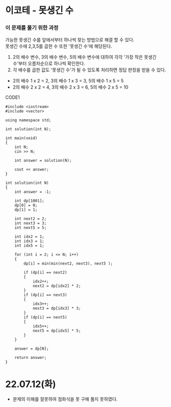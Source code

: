 #  이코테 - 못생긴 수

### 이 문제를 풀기 위한 과정
가능한 못생긴 수를 앞에서부터 하나씩 찾는 방법으로 해결 할 수 있다.  
못생긴 수에 2,3,5를 곱한 수 또한 '못생긴 수'에 해당된다.  
  
1. 2의 배수 변수, 3의 배수 변수, 5의 배수 변수에 대하여 각각 '가장 작은 못생긴 수'부터 오름차순으로 하나씩 확인한다.
2. 각 배수를 곱한 값도 '못생긴 수'가 될 수 있도록 처리하면 정답 판정을 받을 수 있다.

* 2의 배수 1 x 2 = 2, 3의 배수 1 x 3 = 3, 5의 배수 1 x 5 = 5
* 2의 배수 2 x 2 = 4, 3의 배수 2 x 3 = 6, 5의 배수 2 x 5 = 10

CODE1

    #include <iostream>
    #include <vector>

    using namespace std;

    int solution(int N);

    int main(void)
    {
        int N;
        cin >> N;

        int answer = solution(N);

        cout << answer;
    }

    int solution(int N)
    {
        int answer = -1;

        int dp[1001];
        dp[0] = 0;
        dp[1] = 1;

        int next2 = 2;
        int next3 = 3;
        int next5 = 5;

        int idx2 = 1;
        int idx3 = 1;
        int idx5 = 1;

        for (int i = 2; i <= N; i++)
        {
            dp[i] = min(min(next2, next3), next5 );

            if (dp[i] == next2)
            {
                idx2++;
                next2 = dp[idx2] * 2;
            }
            if (dp[i] == next3)
            {
                idx3++;
                next3 = dp[idx3] * 3;
            }
            if (dp[i] == next5)
            {
                idx5++;
                next5 = dp[idx5] * 5;
            }
        }

        answer = dp[N];

        return answer;
    }

# 22.07.12(화)
* 문제의 이해를 잘못하여 점화식을 못 구해 풀지 못하였다.